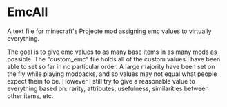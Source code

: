# EmcAll
A text file for minecraft's Projecte mod assigning emc values to virtually everything.

The goal is to give emc values to as many base items in as many mods as possible. The "custom_emc" file holds all of the custom values I have been able to set so far in no particular order. A large majority have been set on the fly while playing modpacks, and so values may not equal what people expect them to be. However I still try to give a reasonable value to everything based on: rarity, attributes, usefulness, similarities between other items, etc.
